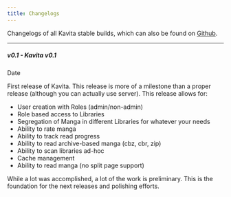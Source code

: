 ```yaml
---
title: Changelogs
---
```


Changelogs of all Kavita stable builds, which can also be found on [Github](https://github.com/Kareadita/Kavita/releases).


-------------------------

##### v0.1 - Kavita  v0.1
Date

First release of Kavita. This release is more of a milestone than a proper release (although you can actually use server). This release allows for:
* User creation with Roles (admin/non-admin)
* Role based access to Libraries
* Segregation of Manga in different Libraries for whatever your needs
* Ability to rate manga
* Ability to track read progress
* Ability to read archive-based manga (cbz, cbr, zip)
* Ability to scan libraries ad-hoc
* Cache management
* Ability to read manga (no split page support)

While a lot was accomplished, a lot of the work is preliminary. This is the foundation for the next releases and polishing efforts. 

